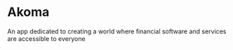 # Akoma
An app dedicated to creating a world where financial software and services are accessible to everyone
